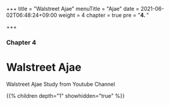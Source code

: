 +++
title = "Walstreet Ajae"
menuTitle = "Ajae"
date = 2021-06-02T06:48:24+09:00
weight = 4
chapter = true
pre = "<b>4. </b>"

+++

### Chapter 4

# Walstreet Ajae

Walstreet Ajae Study from Youtube Channel

{{% children depth="1" showhidden="true" %}}
